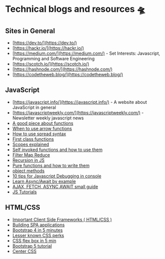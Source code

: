 # Technical blogs and resources  🛸

## Sites in General  
* [https://dev.to/](https://dev.to/)
* [https://hackr.io/](https://hackr.io/)
* [https://medium.com/](https://medium.com/) - Set Interests: Javascript, Programming and Software Engineering
* [https://scotch.io/](https://scotch.io/)
* [https://hashnode.com/](https://hashnode.com/)
* [https://codetheweb.blog/](https://codetheweb.blog/)
## JavaScript
* [https://javascript.info/](https://javascript.info/) - A website about JavaScript in general
* [https://javascriptweekly.com/](https://javascriptweekly.com/) - Newsletter weekly javascript news 
* [A good piece about functions](https://dev.to/howtocodejs/an-overview-of-javascript-functions-47id?utm_source=digest_mailer&utm_medium=email&utm_campaign=digest_email)
* [When to use arrow functions](https://medium.freecodecamp.org/when-and-why-you-should-use-es6-arrow-functions-and-when-you-shouldnt-3d851d7f0b26)
* [How to use spread syntax](https://codeburst.io/javascript-es6-the-spread-syntax-f5c35525f754)
* [First class functions](https://medium.freecodecamp.org/discover-the-power-of-first-class-functions-fd0d7b599b69)
* [Scopes explained](https://andy-carter.com/blog/variable-scope-in-modern-javascript)
* [Self invoked functions and how to use them](https://idiallo.com/javascript/self-invoking-anonymous-function)
* [Filter Map Reduce](https://scotch.io/tutorials/list-processing-with-map-filter-and-reduce)
* [Recursion in JS](https://medium.freecodecamp.org/recursion-in-javascript-1608032c7a1f)
* [Pure functions and how to write them](https://blog.bitsrc.io/understanding-javascript-mutation-and-pure-functions-7231cc2180d3)
* [object methods](https://www.digitalocean.com/community/tutorials/how-to-use-object-methods-in-javascript)
* [10 tips for Javascript Debugging in console](https://medium.com/appsflyer/10-tips-for-javascript-debugging-like-a-pro-with-console-7140027eb5f6)
* [Learn Async/Await by example](https://codeburst.io/javascript-es-2017-learn-async-await-by-example-48acc58bad65)
* [AJAX, FETCH, ASYNC AWAIT small guide](https://dev.to/bjhaid_93/beginners-guide-to-fetching-data-with-ajax-fetch-api--asyncawait-3m1l?utm_source=digest_mailer&utm_medium=email&utm_campaign=digest_email)
* [JS Tutorials](https://codeburst.io/60-javascript-tutorials-walkthroughs-cb315cc1947e)
## HTML/CSS
* [Important Client Side Frameworks ( HTML/CSS )](https://www.quora.com/What-are-the-most-important-client-side-HTML5-CSS-JavaScript-libraries-and-why/answer/Mikko-Tikkanen)
* [Building SPA applications](https://hackernoon.com/architecting-single-page-applications-b842ea633c2e)
* [Bootstrap 4 in 5 minutes](https://medium.freecodecamp.org/learn-bootstrap-4-in-5-minutes-da94728efe41)
* [Lesser known CSS perks](https://medium.com/@peedutuisk/lesser-known-css-quirks-oddities-and-advanced-tips-css-is-awesome-8ee3d16295bb)
* [CSS flex box in 5 min](https://medium.com/@jillplatts/6-minute-beginners-guide-to-css-flexbox-527b3ff3480b)
* [Bootstrap 5 tutorial](https://www.freecodecamp.org/news/full-bootstrap-5-tutorial-for-beginners/)
* [Center CSS](https://flaviocopes.com/css-centering/?utm_source=Code+The+Web&utm_campaign=63e98a00d9-code-the-web-weekly-7&utm_medium=email&utm_term=0_09a7df3673-63e98a00d9-199419665)
